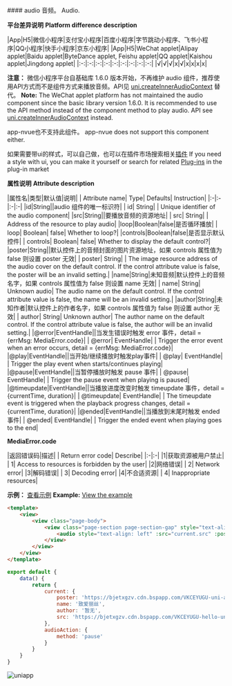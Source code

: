 <md-translatedByGoogle />
#### audio
音频。
Audio.

**平台差异说明**
**Platform difference description**

|App|H5|微信小程序|支付宝小程序|百度小程序|字节跳动小程序、飞书小程序|QQ小程序|快手小程序|京东小程序|
|App|H5|WeChat applet|Alipay applet|Baidu applet|ByteDance applet, Feishu applet|QQ applet|Kaishou applet|Jingdong applet|
|:-:|:-:|:-:|:-:|:-:|:-:|:-:|:-:|:-:|
|√|√|√|x|√|x|x|x|x|

**注意：** 微信小程序平台自基础库 1.6.0 版本开始，不再维护 audio 组件，推荐使用API方式而不是组件方式来播放音频。API见 [uni.createInnerAudioContext](/api/media/audio-context?id=createinneraudiocontext) 替代。
**Note:** The WeChat applet platform has not maintained the audio component since the basic library version 1.6.0. It is recommended to use the API method instead of the component method to play audio. API see [uni.createInnerAudioContext](/api/media/audio-context?id=createinneraudiocontext) instead.

app-nvue也不支持此组件。
app-nvue does not support this component either.

如果需要带ui的样式，可以自己做，也可以在插件市场搜索相关[插件](https://ext.dcloud.net.cn/search?q=audio)
If you need a style with ui, you can make it yourself or search for related [Plug-ins](https://ext.dcloud.net.cn/search?q=audio) in the plug-in market

**属性说明**
**Attribute description**

|属性名|类型|默认值|说明|
| Attribute name| Type| Defaults| Instruction|
|:-|:-|:-|:-|
|id|String||audio 组件的唯一标识符|
| id| String| | Unique identifier of the audio component|
|src|String||要播放音频的资源地址|
| src| String| | Address of the resource to play audio|
|loop|Boolean|false|是否循环播放|
| loop| Boolean| false| Whether to loop?|
|controls|Boolean|false|是否显示默认控件|
| controls| Boolean| false| Whether to display the default control?|
|poster|String||默认控件上的音频封面的图片资源地址，如果 controls 属性值为 false 则设置 poster 无效|
| poster| String| | The image resource address of the audio cover on the default control. If the control attribute value is false, the poster will be an invalid setting.|
|name|String|未知音频|默认控件上的音频名字，如果 controls 属性值为 false 则设置 name 无效|
| name| String| Unknown audio| The audio name on the default control. If the control attribute value is false, the name will be an invalid setting.|
|author|String|未知作者|默认控件上的作者名字，如果 controls 属性值为 false 则设置 author 无效|
| author| String| Unknown author| The author name on the default control. If the control attribute value is false, the author will be an invalid setting.|
|@error|EventHandle||当发生错误时触发 error 事件，detail = {errMsg: MediaError.code}|
| @error| EventHandle| | Trigger the error event when an error occurs, detail = {errMsg: MediaError.code}|
|@play|EventHandle||当开始/继续播放时触发play事件|
| @play| EventHandle| | Trigger the play event when starts/continues playing|
|@pause|EventHandle||当暂停播放时触发 pause 事件|
| @pause| EventHandle| | Trigger the pause event when playing is paused|
|@timeupdate|EventHandle||当播放进度改变时触发 timeupdate 事件，detail = {currentTime, duration}|
| @timeupdate| EventHandle| | The timeupdate event is triggered when the playback progress changes, detail = {currentTime, duration}|
|@ended|EventHandle||当播放到末尾时触发 ended 事件|
| @ended| EventHandle| | Trigger the ended event when playing goes to the end|

**MediaError.code**

|返回错误码|描述|
| Return error code| Describe|
|:-|:-|
|1|获取资源被用户禁止|
| 1| Access to resources is forbidden by the user|
|2|网络错误|
| 2| Network error|
|3|解码错误|
| 3| Decoding error|
|4|不合适资源|
| 4| Inappropriate resources|

**示例：** [查看示例](https://hellouniapp.dcloud.net.cn/pages/component/audio/audio)
**Example:** [View the example](https://hellouniapp.dcloud.net.cn/pages/component/audio/audio)
 
```html
<template>
	<view>
		<view class="page-body">
			<view class="page-section page-section-gap" style="text-align: center;">
				<audio style="text-align: left" :src="current.src" :poster="current.poster" :name="current.name" :author="current.author" :action="audioAction" controls></audio>
			</view>
		</view>
	</view>
</template>
```


```javascript
export default {
	data() {
		return {
			current: {
				poster: 'https://bjetxgzv.cdn.bspapp.com/VKCEYUGU-uni-app-doc/7fbf26a0-4f4a-11eb-b680-7980c8a877b8.png',
				name: '致爱丽丝',
				author: '暂无',
				src: 'https://bjetxgzv.cdn.bspapp.com/VKCEYUGU-hello-uniapp/2cc220e0-c27a-11ea-9dfb-6da8e309e0d8.mp3',
			},
			audioAction: {
				method: 'pause'
			}
		}
	}
}
```

![uniapp](https://bjetxgzv.cdn.bspapp.com/VKCEYUGU-uni-app-doc/abc3fd40-4f48-11eb-b680-7980c8a877b8.png)
